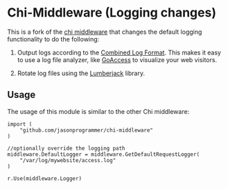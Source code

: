 # Chi-Middleware (Logging changes)

This is a fork of the [chi middleware](https://github.com/go-chi/chi/tree/master/middleware) that changes the default logging functionality to do the following:

1. Output logs according to the [Combined Log Format](https://httpd.apache.org/docs/1.3/logs.html#combined). This makes it easy to use a log file analyzer, like [GoAccess](https://goaccess.io/) to visualize your web visitors.

2. Rotate log files using the [Lumberjack](https://github.com/natefinch/lumberjack) library.

## Usage

The usage of this module is similar to the other Chi middleware:

```
import (
    "github.com/jasonprogrammer/chi-middleware"
)

//optionally override the logging path
middleware.DefaultLogger = middleware.GetDefaultRequestLogger(
    "/var/log/mywebsite/access.log"
)

r.Use(middleware.Logger)
```
